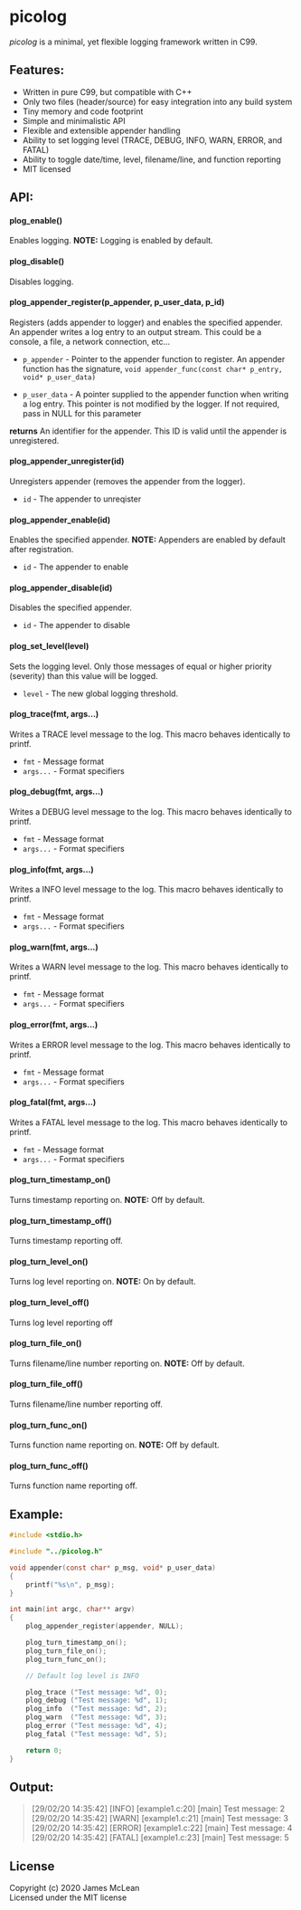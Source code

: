 picolog
========

*picolog* is a minimal, yet flexible logging framework written in C99.

Features:
--------

- Written in pure C99, but compatible with C++
- Only two files (header/source) for easy integration into any build system
- Tiny memory and code footprint
- Simple and minimalistic API
- Flexible and extensible appender handling
- Ability to set logging level (TRACE, DEBUG, INFO, WARN, ERROR, and FATAL)
- Ability to toggle date/time, level, filename/line, and function reporting
- MIT licensed

API:
--------

#### plog_enable()

Enables logging. **NOTE:** Logging is enabled by default.

#### plog_disable()

Disables logging.

#### plog_appender_register(p_appender, p_user_data, p_id)

Registers (adds appender to logger) and enables the specified appender. An
appender writes a log entry to an output stream. This could be a console,
a file, a network connection, etc...

- `p_appender`  - Pointer to the appender function to register. An appender
                  function has the signature,
                  `void appender_func(const char* p_entry, void* p_user_data)`

- `p_user_data` - A pointer supplied to the appender function when writing a log
                  entry. This pointer is not modified by the logger. If not
                  required, pass in NULL for this parameter<br/>

**returns**       An identifier for the appender. This ID is valid until the
                  appender is unregistered.

#### plog_appender_unregister(id)

Unregisters appender (removes the appender from the logger).

- `id` - The appender to unreqister

#### plog_appender_enable(id)

Enables the specified appender. **NOTE:** Appenders are enabled by default after
registration.

- `id` - The appender to enable

#### plog_appender_disable(id)

Disables the specified appender.

- `id` - The appender to disable

#### plog_set_level(level)

Sets the logging level. Only those messages of equal or higher priority
(severity) than this value will be logged.

- `level` - The new global logging threshold.

#### plog_trace(fmt, args...)

Writes a TRACE level message to the log. This macro behaves identically to
printf.

- `fmt`     - Message format
- `args...` - Format specifiers

#### plog_debug(fmt, args...)

Writes a DEBUG level message to the log. This macro behaves identically to
printf.

- `fmt`     - Message format
- `args...` - Format specifiers

#### plog_info(fmt, args...)

Writes a INFO level message to the log. This macro behaves identically to
printf.

- `fmt`     - Message format
- `args...` - Format specifiers

#### plog_warn(fmt, args...)

Writes a WARN level message to the log. This macro behaves identically to
printf.

- `fmt`     - Message format
- `args...` - Format specifiers

#### plog_error(fmt, args...)

Writes a ERROR level message to the log. This macro behaves identically to
printf.

- `fmt`     - Message format
- `args...` - Format specifiers

#### plog_fatal(fmt, args...)

Writes a FATAL level message to the log. This macro behaves identically to
printf.

- `fmt`     - Message format
- `args...` - Format specifiers

#### plog_turn_timestamp_on()

Turns timestamp reporting on. **NOTE:** Off by default.

#### plog_turn_timestamp_off()

Turns timestamp reporting off.

#### plog_turn_level_on()

Turns log level reporting on. **NOTE:** On by default.

#### plog_turn_level_off()

Turns log level reporting off

#### plog_turn_file_on()

Turns filename/line number reporting on. **NOTE:** Off by default.

#### plog_turn_file_off()

Turns filename/line number reporting off.

#### plog_turn_func_on()

Turns function name reporting on. **NOTE:** Off by default.

#### plog_turn_func_off()

Turns function name reporting off.

Example:
--------

```C
#include <stdio.h>

#include "../picolog.h"

void appender(const char* p_msg, void* p_user_data)
{
    printf("%s\n", p_msg);
}

int main(int argc, char** argv)
{
    plog_appender_register(appender, NULL);

    plog_turn_timestamp_on();
    plog_turn_file_on();
    plog_turn_func_on();

    // Default log level is INFO

    plog_trace ("Test message: %d", 0);
    plog_debug ("Test message: %d", 1);
    plog_info  ("Test message: %d", 2);
    plog_warn  ("Test message: %d", 3);
    plog_error ("Test message: %d", 4);
    plog_fatal ("Test message: %d", 5);

    return 0;
}
```

Output:
--------

>[29/02/20 14:35:42] [INFO] [example1.c:20] [main] Test message: 2<br/>
>[29/02/20 14:35:42] [WARN] [example1.c:21] [main] Test message: 3<br/>
>[29/02/20 14:35:42] [ERROR] [example1.c:22] [main] Test message: 4<br/>
>[29/02/20 14:35:42] [FATAL] [example1.c:23] [main] Test message: 5

## License
Copyright (c) 2020 James McLean<br/>
Licensed under the MIT license
